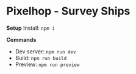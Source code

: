 # Pixelhop - Survey Ships

**Setup**
Install: `npm i`

**Commands**

- Dev server: `npm run dev`
- Build: `npm run build`
- Preview: `npm run preview`
